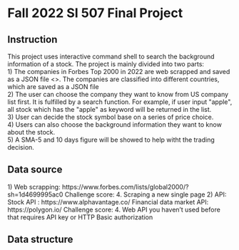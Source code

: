 <h1>Fall 2022 SI 507 Final Project</h1>
<h2>Instruction</h2>
<p>This project uses interactive command shell to search the background information of a stock.
The project is mainly divided into two parts:
<br>1) The companies in Forbes Top 2000 in 2022 are web scrapped and saved as a JSON file <>.
   The companies are classified into different countries, which are saved as a JSON file
<br>2) The user can choose the company they want to know from US company list first. It is fulfilled by a search function.
   For example, if user input "apple", all stock which has the "apple" as keyword will be returned in the list.
<br>3) User can decide the stock symbol base on a series of price choice.
<br>4) Users can also choose the background information they want to know about the stock.
<br>5) A SMA-5 and 10 days figure will be showed to help witht the trading decision.</p>

<h2>Data source</h2>
<p> 
1) Web scrapping: https://www.forbes.com/lists/global2000/?sh=1d4699995ac0
   Challenge score: 4. Scraping a new single page
2) API: 
   Stock API : https://www.alphavantage.co/
   Financial data market API: https://polygon.io/
   Challenge score: 4. Web API you haven’t used before that requires API key or HTTP Basic authorization
</p>

<h2>Data structure</h2>

